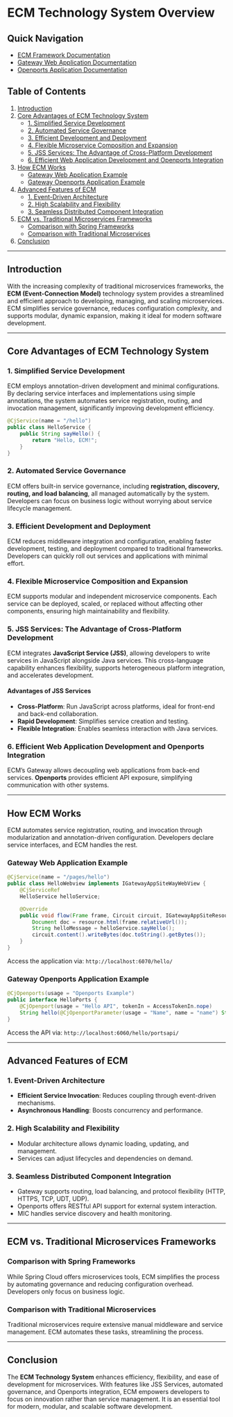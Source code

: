 
# ECM Technology System Overview

## Quick Navigation
- [ECM Framework Documentation](https://github.com/carocean/cj.netos.examples/blob/main/cj.netos.examples.helloworld.ecm/README.md)
- [Gateway Web Application Documentation](https://github.com/carocean/cj.netos.examples/blob/main/cj.netos.examples.helloworld.website/README.md)
- [Openports Application Documentation](https://github.com/carocean/cj.netos.examples/blob/main/README.md)

## Table of Contents
1. [Introduction](#introduction)
2. [Core Advantages of ECM Technology System](#core-advantages-of-ecm-technology-system)
   - [1. Simplified Service Development](#1-simplified-service-development)
   - [2. Automated Service Governance](#2-automated-service-governance)
   - [3. Efficient Development and Deployment](#3-efficient-development-and-deployment)
   - [4. Flexible Microservice Composition and Expansion](#4-flexible-microservice-composition-and-expansion)
   - [5. JSS Services: The Advantage of Cross-Platform Development](#5-jss-services-the-advantage-of-cross-platform-development)
   - [6. Efficient Web Application Development and Openports Integration](#6-efficient-web-application-development-and-openports-integration)
3. [How ECM Works](#how-ecm-works)
   - [Gateway Web Application Example](#gateway-web-application-example)
   - [Gateway Openports Application Example](#gateway-openports-application-example)
4. [Advanced Features of ECM](#advanced-features-of-ecm)
   - [1. Event-Driven Architecture](#1-event-driven-architecture)
   - [2. High Scalability and Flexibility](#2-high-scalability-and-flexibility)
   - [3. Seamless Distributed Component Integration](#3-seamless-distributed-component-integration)
5. [ECM vs. Traditional Microservices Frameworks](#ecm-vs-traditional-microservices-frameworks)
   - [Comparison with Spring Frameworks](#comparison-with-spring-frameworks)
   - [Comparison with Traditional Microservices](#comparison-with-traditional-microservices)
6. [Conclusion](#conclusion)

---

## Introduction

With the increasing complexity of traditional microservices frameworks, the **ECM (Event-Connection Model)** technology system provides a streamlined and efficient approach to developing, managing, and scaling microservices. ECM simplifies service governance, reduces configuration complexity, and supports modular, dynamic expansion, making it ideal for modern software development.

---

## Core Advantages of ECM Technology System

### 1. Simplified Service Development
ECM employs annotation-driven development and minimal configurations. By declaring service interfaces and implementations using simple annotations, the system automates service registration, routing, and invocation management, significantly improving development efficiency.

```java
@CjService(name = "/hello")
public class HelloService {
    public String sayHello() {
        return "Hello, ECM!";
    }
}
```

### 2. Automated Service Governance
ECM offers built-in service governance, including **registration, discovery, routing, and load balancing**, all managed automatically by the system. Developers can focus on business logic without worrying about service lifecycle management.

### 3. Efficient Development and Deployment
ECM reduces middleware integration and configuration, enabling faster development, testing, and deployment compared to traditional frameworks. Developers can quickly roll out services and applications with minimal effort.

### 4. Flexible Microservice Composition and Expansion
ECM supports modular and independent microservice components. Each service can be deployed, scaled, or replaced without affecting other components, ensuring high maintainability and flexibility.

### 5. JSS Services: The Advantage of Cross-Platform Development
ECM integrates **JavaScript Service (JSS)**, allowing developers to write services in JavaScript alongside Java services. This cross-language capability enhances flexibility, supports heterogeneous platform integration, and accelerates development.

#### Advantages of JSS Services
- **Cross-Platform**: Run JavaScript across platforms, ideal for front-end and back-end collaboration.
- **Rapid Development**: Simplifies service creation and testing.
- **Flexible Integration**: Enables seamless interaction with Java services.

### 6. Efficient Web Application Development and Openports Integration
ECM’s Gateway allows decoupling web applications from back-end services. **Openports** provides efficient API exposure, simplifying communication with other systems.

---

## How ECM Works

ECM automates service registration, routing, and invocation through modularization and annotation-driven configuration. Developers declare service interfaces, and ECM handles the rest.

### Gateway Web Application Example

```java
@CjService(name = "/pages/hello")
public class HelloWebview implements IGatewayAppSiteWayWebView {
    @CjServiceRef
    HelloService helloService;

    @Override
    public void flow(Frame frame, Circuit circuit, IGatewayAppSiteResource resource) throws CircuitException {
        Document doc = resource.html(frame.relativeUrl());
        String helloMessage = helloService.sayHello();
        circuit.content().writeBytes(doc.toString().getBytes());
    }
}
```

Access the application via: `http://localhost:6070/hello/`

### Gateway Openports Application Example

```java
@CjOpenports(usage = "Openports Example")
public interface HelloPorts {
    @CjOpenport(usage = "Hello API", tokenIn = AccessTokenIn.nope)
    String hello(@CjOpenportParameter(usage = "Name", name = "name") String name);
}
```

Access the API via: `http://localhost:6060/hello/portsapi/`

---

## Advanced Features of ECM

### 1. Event-Driven Architecture
- **Efficient Service Invocation**: Reduces coupling through event-driven mechanisms.
- **Asynchronous Handling**: Boosts concurrency and performance.

### 2. High Scalability and Flexibility
- Modular architecture allows dynamic loading, updating, and management.
- Services can adjust lifecycles and dependencies on demand.

### 3. Seamless Distributed Component Integration
- Gateway supports routing, load balancing, and protocol flexibility (HTTP, HTTPS, TCP, UDT, UDP).
- Openports offers RESTful API support for external system interaction.
- MIC handles service discovery and health monitoring.

---

## ECM vs. Traditional Microservices Frameworks

### Comparison with Spring Frameworks
While Spring Cloud offers microservices tools, ECM simplifies the process by automating governance and reducing configuration overhead. Developers only focus on business logic.

### Comparison with Traditional Microservices
Traditional microservices require extensive manual middleware and service management. ECM automates these tasks, streamlining the process.

---

## Conclusion

The **ECM Technology System** enhances efficiency, flexibility, and ease of development for microservices. With features like JSS Services, automated governance, and Openports integration, ECM empowers developers to focus on innovation rather than service management. It is an essential tool for modern, modular, and scalable software development.
